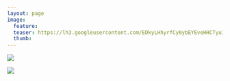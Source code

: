 ```yaml
---
layout: page
image:
  feature:
  teaser: https://lh3.googleusercontent.com/EDkyLHhyrfCy6ybEYEveHHCTyuI8Wt8Z7F9MYPGrlps=w245-h153-no
  thumb:
---
```


![](https://lh3.googleusercontent.com/1LFmDBuy99nhWyoMWwVoph0-EJELbhtb2MLc9Y4NgOc=w800)

![](https://lh3.googleusercontent.com/SJLvhRPlMg7QWFBO5t2c3V4UMgHov0v9CaWuCjOGiRs=w800)
